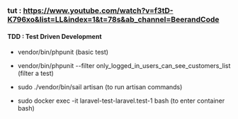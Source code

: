 ### tut : https://www.youtube.com/watch?v=f3tD-K796xo&list=LL&index=1&t=78s&ab_channel=BeerandCode
#### TDD : Test Driven Development

- vendor/bin/phpunit  (basic test)
- vendor/bin/phpunit --filter only_logged_in_users_can_see_customers_list (filter a test)

- sudo ./vendor/bin/sail artisan (to run artisan commands)
- sudo docker exec -it laravel-test-laravel.test-1 bash (to enter container bash)

